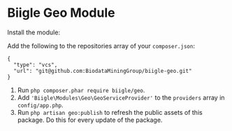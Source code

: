 # Biigle Geo Module

Install the module:

Add the following to the repositories array of your `composer.json`:
```
{
  "type": "vcs",
  "url": "git@github.com:BiodataMiningGroup/biigle-geo.git"
}
```

1. Run `php composer.phar require biigle/geo`.
2. Add `'Biigle\Modules\Geo\GeoServiceProvider'` to the `providers` array in `config/app.php`.
3. Run `php artisan geo:publish` to refresh the public assets of this package. Do this for every update of the package.
